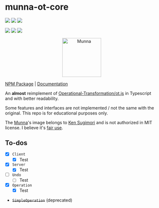 # munna-ot-core
![](https://img.shields.io/npm/v/munna-ot-core) ![](https://img.shields.io/npm/d18m/munna-ot-core) ![](https://img.shields.io/npm/l/munna-ot-core)

![](https://github.com/cutekibry/munna-ot-core/actions/workflows/vitest.yml/badge.svg) ![](https://github.com/cutekibry/munna-ot-core/actions/workflows/release-please.yml/badge.svg) ![](https://github.com/cutekibry/munna-ot-core/actions/workflows/typedoc.yml/badge.svg)

<div style="width: 100%; text-align: center;">
  <img src="https://archives.bulbagarden.net/media/upload/5/54/0517Munna.png" style="width: 128px" alt="Munna"/>
</div>

[NPM Package](https://www.npmjs.com/package/munna-ot-core) | [Documentation](https://cutekibry.github.io/munna-ot-core/)

An **almost** reimplement of [Operational-Transformation/ot.js](https://github.com/Operational-Transformation/ot.js) in Typescript and with better readability.

Some features and interfaces are not implemented / not the same with the original. This repo is for educational purposes only.

The [Munna](https://bulbapedia.bulbagarden.net/wiki/Munna_(Pok%C3%A9mon))'s image belongs to [Ken Sugimori](https://en.wikipedia.org/wiki/Ken_Sugimori) and is not authorized in MIT license. I believe it's [fair use](https://en.wikipedia.org/wiki/Fair_use).

## To-dos
* [x] `Client`
  * [x] Test
* [x] `Server`
  * [x] Test
* [ ] `Undo`
  * [ ] Test
* [x] `Operation`
  * [x] Test
* ~~`SimpleOperation`~~ (deprecated)
